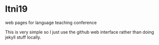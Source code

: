 # ltni19
web pages for language teaching conference

This is very simple so I just use the github web interface rather than doing jekyll stuff locally.
